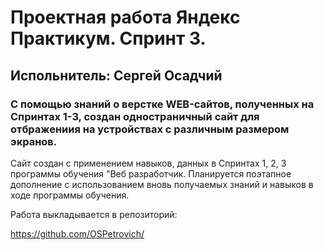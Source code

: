 # Проектная работа Яндекс Практикум. Спринт 3.
## Испольнитель: Сергей Осадчий
### С помощью знаний о верстке WEB-сайтов, полученных на Спринтах 1-3, создан одностраничный сайт для отбражениия на устройствах с различным размером экранов.

Сайт создан с применением навыков, данных в Спринтах 1, 2, 3 программы обучения "Веб разработчик.
Планируется поэтапное дополнение с использованием вновь получаемых знаний и навыков в ходе программы обучения.

Работа выкладывается в репозиторий:

https://github.com/OSPetrovich/

